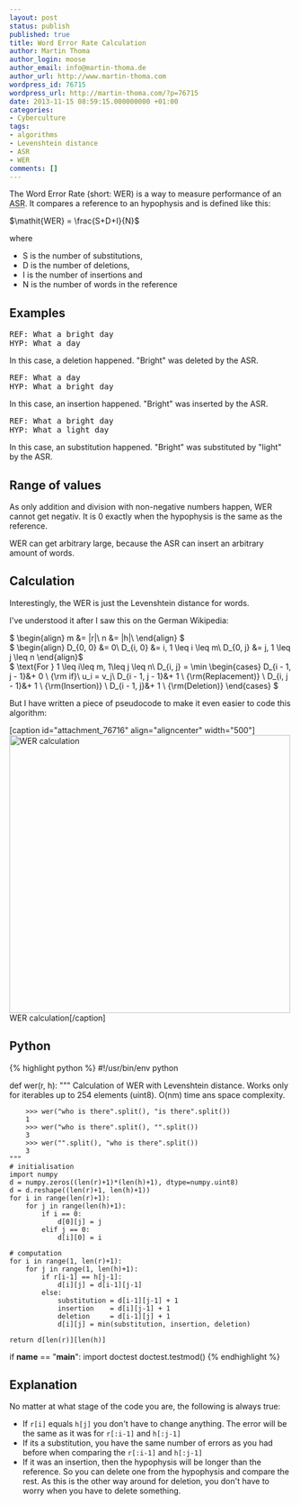 ```yaml
---
layout: post
status: publish
published: true
title: Word Error Rate Calculation
author: Martin Thoma
author_login: moose
author_email: info@martin-thoma.de
author_url: http://www.martin-thoma.com
wordpress_id: 76715
wordpress_url: http://martin-thoma.com/?p=76715
date: 2013-11-15 08:59:15.000000000 +01:00
categories:
- Cyberculture
tags:
- algorithms
- Levenshtein distance
- ASR
- WER
comments: []
---
```

The Word Error Rate (short: WER) is a way to measure performance of an <abbr title="Automatic Speech Recognizer">ASR</abbr>. It compares a reference to an hypophysis and is defined like this:

$\mathit{WER} = \frac{S+D+I}{N}$

where
<ul>
  <li>S is the number of substitutions,</li>
  <li>D is the number of deletions,</li>
  <li>I is the number of insertions and</li>
  <li>N is the number of words in the reference</li>
</ul>

<h2>Examples</h2>
<pre>REF: What a bright day
HYP: What a day</pre>

In this case, a deletion happened. "Bright" was deleted by the ASR.

<pre>REF: What a day
HYP: What a bright day</pre>

In this case, an insertion happened. "Bright" was inserted by the ASR.

<pre>REF: What a bright day
HYP: What a light day</pre>

In this case, an substitution happened. "Bright" was substituted by "light" by the ASR.

<h2>Range of values</h2>
As only addition and division with non-negative numbers happen, WER cannot get negativ. It is 0 exactly when the hypophysis is the same as the reference.

WER can get arbitrary large, because the ASR can insert an arbitrary amount of words.

<h2>Calculation</h2>
Interestingly, the WER is just the Levenshtein distance for words.

I've understood it after I saw this on the German Wikipedia:

$
\begin{align}
m &= |r|\\
n &= |h|\\
\end{align}
$
<br/>
$
\begin{align}
D_{0, 0} &= 0\\
D_{i, 0} &= i, 1 \leq i \leq m\\
D_{0, j} &= j, 1 \leq j \leq n
\end{align}$
<br/>
$
\text{For } 1 \leq i\leq m, 1\leq j \leq n\\
D_{i, j} = \min \begin{cases}
D_{i - 1, j - 1}&+ 0 \ {\rm if}\ u_i = v_j\\
D_{i - 1, j - 1}&+ 1 \ {\rm(Replacement)} \\
D_{i, j - 1}&+ 1 \ {\rm(Insertion)} \\
D_{i - 1, j}&+ 1 \ {\rm(Deletion)} 
\end{cases}
$
<br/>


But I have written a piece of pseudocode to make it even easier to code this algorithm:

[caption id="attachment_76716" align="aligncenter" width="500"]<a href="http://martin-thoma.com/wp-content/uploads/2013/11/WER-calculation.png"><img src="http://martin-thoma.com/wp-content/uploads/2013/11/WER-calculation.png" alt="WER calculation" width="500" height="494" class="size-full wp-image-76716" /></a> WER calculation[/caption]

<h2>Python</h2>
{% highlight python %}
#!/usr/bin/env python

def wer(r, h):
    """
        Calculation of WER with Levenshtein distance.
        Works only for iterables up to 254 elements (uint8).
        O(nm) time ans space complexity.

        >>> wer("who is there".split(), "is there".split()) 
        1
        >>> wer("who is there".split(), "".split()) 
        3
        >>> wer("".split(), "who is there".split()) 
        3
    """
    # initialisation
    import numpy
    d = numpy.zeros((len(r)+1)*(len(h)+1), dtype=numpy.uint8)
    d = d.reshape((len(r)+1, len(h)+1))
    for i in range(len(r)+1):
        for j in range(len(h)+1):
            if i == 0:
                d[0][j] = j
            elif j == 0:
                d[i][0] = i

    # computation
    for i in range(1, len(r)+1):
        for j in range(1, len(h)+1):
            if r[i-1] == h[j-1]:
                d[i][j] = d[i-1][j-1]
            else:
                substitution = d[i-1][j-1] + 1
                insertion    = d[i][j-1] + 1
                deletion     = d[i-1][j] + 1
                d[i][j] = min(substitution, insertion, deletion)

    return d[len(r)][len(h)]

if __name__ == "__main__":
    import doctest
    doctest.testmod()
{% endhighlight %}

<h2>Explanation</h2>
No matter at what stage of the code you are, the following is always true:
<ul>
  <li>If <code>r[i]</code> equals <code>h[j]</code> you don't have to change anything. The error will be the same as it was for <code>r[:i-1]</code> and <code>h[:j-1]</code></li>
  <li>If its a substitution, you have the same number of errors as you had before when comparing the <code>r[:i-1]</code> and <code>h[:j-1]</code></li>
  <li>If it was an insertion, then the hypophysis will be longer than the reference. So you can delete one from the hypophysis and compare the rest. As this is the other way around for deletion, you don't have to worry when you have to delete something.</li>
</ul>
